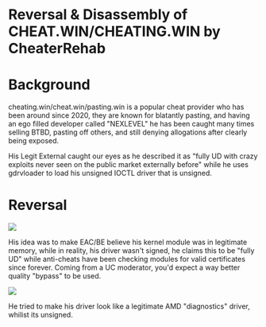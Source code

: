 # Reversal & Disassembly of CHEAT.WIN/CHEATING.WIN by CheaterRehab

# Background

cheating.win/cheat.win/pasting.win is a popular cheat provider who has been around since 2020, they are known for blatantly pasting, and having an ego filled developer called "NEXLEVEL" he has been caught many times selling BTBD, pasting off others, and still denying allogations after clearly being exposed.

His Legit External caught our eyes as he described it as "fully UD with crazy exploits never seen on the public market externally before" while he uses gdrvloader to load his unsigned IOCTL driver that is unsigned.

# Reversal

<img src=image.png/>

His idea was to make EAC/BE believe his kernel module was in legitimate memory, while in reality, his driver wasn't signed, he claims this to be "fully UD" while anti-cheats have been checking modules for valid certificates since forever. Coming from a UC moderator, you'd expect a way better quality "bypass" to be used. 

<img src=image2.png/>

He tried to make his driver look like a legitimate AMD "diagnostics" driver, whilist its unsigned.
